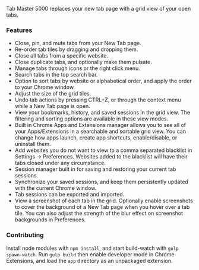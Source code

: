 Tab Master 5000 replaces your new tab page with a grid view of your open tabs. 

### Features

- Close, pin, and mute tabs from your New Tab page.
- Re-order tab tiles by dragging and dropping them.
- Close all tabs from a specific website.
- Close duplicate tabs, and optionally make them pulsate.
- Manage tabs through icons or the right click menu.
- Search tabs in the top search bar.
- Option to sort tabs by website or alphabetical order, and apply the order to your Chrome window.
- Adjust the size of the grid tiles.
- Undo tab actions by pressing CTRL+Z, or through the context menu while a New Tab page is open.
- View your bookmarks, history, and saved sessions in the grid view. The filtering and sorting options are available in these view modes.
- Built in Chrome Apps and Extensions manager allows you to see all of your Apps/Extensions in a searchable and sortable grid view. You can change how apps launch, create app shortcuts, enable/disable, or uninstall them.
- Add websites you do not want to view to a comma separated blacklist in Settings -> Preferences. Websites added to the blacklist will have their tabs closed under any circumstance.
- Session manager built in for saving and restoring your current tab sessions.
- Synchronize your saved sessions, and keep them persistently updated with the current Chrome window.
- Tab sessions can be exported and imported.
- View a screenshot of each tab in the grid. Optionally enable screenshots to cover the background of a New Tab page when you hover over a tab tile. You can also adjust the strength of the blur effect on screenshot backgrounds in Preferences.

### Contributing
Install node modules with ```npm install```, and start build-watch with ```gulp spawn-watch```.
Run ```gulp build``` then enable developer mode in Chrome Extensions, and load the ```app``` directory as an unpackaged extension.

